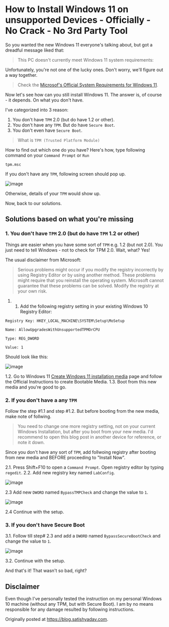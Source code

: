# How to Install Windows 11 on unsupported Devices - Officially - No Crack - No 3rd Party Tool
So you wanted the new Windows 11 everyone's talking about, but got a dreadful message liked that:

> This PC doesn't currently meet Windows 11 system requirements:

Unfortunately, you're not one of the lucky ones. Don't worry, we'll figure out a way together.

> Check the [Microsof's Official System Requirements for Windows 11](https://www.microsoft.com/en-in/windows/windows-11-specifications).

Now let's see how can you still install Windows 11. The answer is, of course - it depends. On what you don't have.

I've categorized into 3 reason:

1. You don't have `TPM` 2.0 (but do have 1.2 or other).
2. You don't have any `TPM`. But do have `Secure Boot`. 
3. You don't even have `Secure Boot`.

> What is `TPM (Trusted Platform Module)`

How to find out which one do you have? Here's how, type following command on your `Command Prompt` or `Run`

````shell
tpm.msc
````
If you don't have any `TPM`, following screen should pop up.

![image](https://user-images.githubusercontent.com/4049421/136685013-61d97061-b607-405d-add5-1db05f01370e.png)

Otherwise, details of your `TPM` would show up.

Now, back to our solutions.

## Solutions based on what you're missing

### 1. You don't have `TPM` 2.0 (but do have `TPM` 1.2 or other)
Things are easier when you have some sort of `TPM` e.g. 1.2 (but not 2.0). You just need to tell Windows - not to check for TPM 2.0. Wait, what? Yes!

The usual disclaimer from Microsoft:
> Serious problems might occur if you modify the registry incorrectly by using Registry Editor or by using another method. These problems might require that you reinstall the operating system. Microsoft cannot guarantee that these problems can be solved. Modify the registry at your own risk.

1. 1. Add the following registry setting in your existing Windows 10 Registry Editor:

````shell
Registry Key: HKEY_LOCAL_MACHINE\SYSTEM\Setup\MoSetup

Name: AllowUpgradesWithUnsupportedTPMOrCPU

Type: REG_DWORD

Value: 1
````

Should look like this:

![image](https://user-images.githubusercontent.com/4049421/136685620-41497072-ba44-4bd5-a9de-53d4936e2b25.png)

1.2. Go to Windows 11 [Create Windows 11 installation media](https://www.microsoft.com/en-us/software-download/windows11) page and follow the Official Instructions to create Bootable Media.
1.3. Boot from this new media and you're good to go.

### 2. If you don't have a any `TPM`
Follow the step #1.1 and step #1.2. But before booting from the new media, make note of follwing.

> You need to change one more registry setting, not on your current Windows Installation, but after you boot from your new media. I'd recommend to open this blog post in another device for reference, or note it down.

Since you don't have any sort of `TPM`, add follwoing registry after booting from new media and BEFORE proceeding to "Install Now".

2.1. Press Shift+F10 to open a `Command Prompt`. Open registry editor by typing `regedit`.
2.2. Add new registry key named `LabConfig`.

![image](https://user-images.githubusercontent.com/4049421/136686065-86d63f79-860a-4698-b2b0-092b04599dc9.png)

2.3 Add new `DWORD` named `BypassTMPCheck` and change the value to `1`.

![image](https://user-images.githubusercontent.com/4049421/136686133-adac3bcf-bfa6-4adf-94bb-6d1182e0f29c.png)

2.4 Continue with the setup.

### 3. If you don't have Secure Boot
3.1. Follow till step# 2.3 and add a `DWORD` named `BypassSecureBootCheck` and change the value to `1`.

![image](https://user-images.githubusercontent.com/4049421/136686188-1b852754-6acc-4194-8d48-26a5e74c2a7c.png)

3.2. Continue with the setup.

And that's it! That wasn't so bad, right?

## Disclaimer
Even though I've personally tested the instruction on my personal Windows 10 machine (without any TPM, but with Secure Boot). I am by no means responsible for any damage resulted by following instructions.

Originally posted at https://blog.satishyadav.com.
